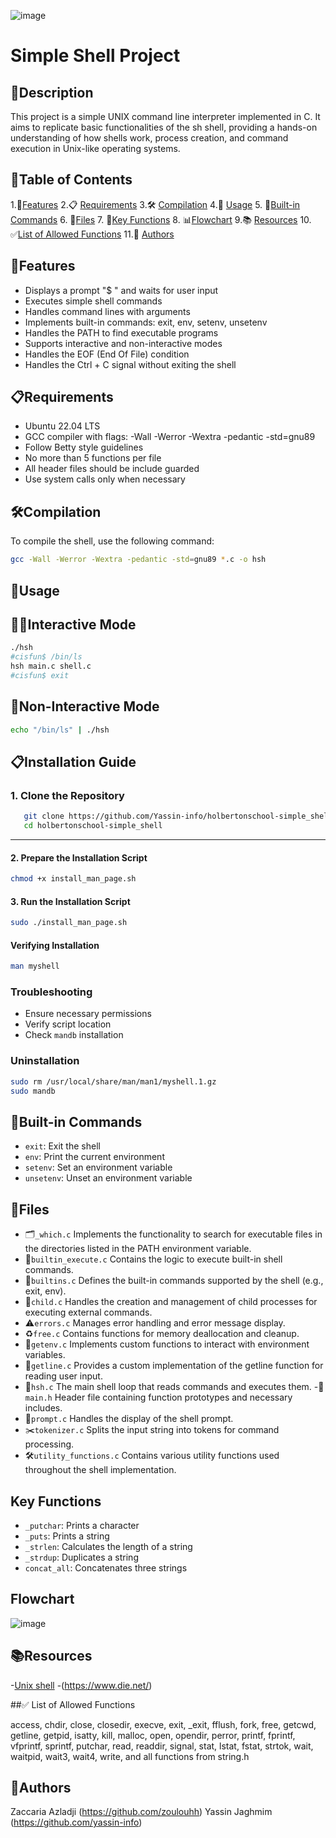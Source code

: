 ![image](https://github.com/user-attachments/assets/69545c5a-75f6-4336-8d92-4497cfc3335e)
# Simple Shell Project

## 📝Description

This project is a simple UNIX command line interpreter implemented in C. It aims to replicate basic functionalities of the sh shell, providing a hands-on understanding of how shells work, process creation, and command execution in Unix-like operating systems.

## 📑Table of Contents
1.🌟[Features](#features)
2.📋 [Requirements](#requirements)
3.🛠️ [Compilation](#compilation)
4.🚀 [Usage](#usage)
5. 🔧[Built-in Commands](#built-in-commands)
6. 📁[Files](#files)
7. 🧠[Key Functions](#key-functions)
8. 📊[Flowchart](#flowchart)
9.📚 [Resources](#resources)
10. ✅[List of Allowed Functions](#list-of-allowed-functions)
11.👥 [Authors](#authors)

## 🌟Features

- Displays a prompt "$ " and waits for user input
- Executes simple shell commands
- Handles command lines with arguments
- Implements built-in commands: exit, env, setenv, unsetenv
- Handles the PATH to find executable programs
- Supports interactive and non-interactive modes
- Handles the EOF (End Of File) condition
- Handles the Ctrl + C signal without exiting the shell

## 📋Requirements

- Ubuntu 22.04 LTS
- GCC compiler with flags: -Wall -Werror -Wextra -pedantic -std=gnu89
- Follow Betty style guidelines
- No more than 5 functions per file
- All header files should be include guarded
- Use system calls only when necessary

## 🛠️Compilation

To compile the shell, use the following command:

```bash
gcc -Wall -Werror -Wextra -pedantic -std=gnu89 *.c -o hsh
```

## 🚀Usage

##  🧑‍💻Interactive Mode

```bash
./hsh
#cisfun$ /bin/ls
hsh main.c shell.c
#cisfun$ exit
```

## 📡Non-Interactive Mode

```bash
echo "/bin/ls" | ./hsh
```
## 📋Installation Guide

### 1. Clone the Repository

```bash
   git clone https://github.com/Yassin-info/holbertonschool-simple_shell.git
   cd holbertonschool-simple_shell
```

---

#### 2. Prepare the Installation Script

```bash
chmod +x install_man_page.sh
```

#### 3. Run the Installation Script

```bash
sudo ./install_man_page.sh
```

#### Verifying Installation

```bash
man myshell
```

### Troubleshooting

- Ensure necessary permissions
- Verify script location
- Check `mandb` installation

### Uninstallation

```bash
sudo rm /usr/local/share/man/man1/myshell.1.gz
sudo mandb
```



## 🔧Built-in Commands

- `exit`: Exit the shell
- `env`: Print the current environment
- `setenv`: Set an environment variable
- `unsetenv`: Unset an environment variable

## 📁Files

- 🗂️`_which.c` Implements the functionality to search for executable files in the directories listed in the PATH environment variable.
- 🧱`builtin_execute.c` Contains the logic to execute built-in shell commands.
- 🧠`builtins.c` Defines the built-in commands supported by the shell (e.g., exit, env).
- 👶`child.c` Handles the creation and management of child processes for executing external commands.
- ⚠️`errors.c` Manages error handling and error message display.
- ♻️`free.c` Contains functions for memory deallocation and cleanup.
- 🌱`getenv.c` Implements custom functions to interact with environment variables.
- 🧾`getline.c` Provides a custom implementation of the getline function for reading user input.
- 🔁`hsh.c` The main shell loop that reads commands and executes them.
-📎 `main.h` Header file containing function prototypes and necessary includes.
- 📢`prompt.c` Handles the display of the shell prompt.
- ✂️`tokenizer.c` Splits the input string into tokens for command processing.
- 🛠️`utility_functions.c` Contains various utility functions used throughout the shell implementation.

## Key Functions

- `_putchar`: Prints a character
- `_puts`: Prints a string
- `_strlen`: Calculates the length of a string
- `_strdup`: Duplicates a string
- `concat_all`: Concatenates three strings

## Flowchart

![image](https://github.com/user-attachments/assets/8f29d011-e4d7-43d9-ac24-5fafc0492dad)


## 📚Resources

-[Unix shell](https://en.wikipedia.org/wiki/Unix_shell)
-(https://www.die.net/) 

##✅ List of Allowed Functions

access, chdir, close, closedir, execve, exit, _exit, fflush, fork, free, getcwd, getline, getpid, isatty, kill, malloc, open, opendir, perror, printf, fprintf, vfprintf, sprintf, putchar, read, readdir, signal, stat, lstat, fstat, strtok, wait, waitpid, wait3, wait4, write, and all functions from string.h

## 👥Authors
Zaccaria Azladji (https://github.com/zoulouhh)
Yassin Jaghmim (https://github.com/yassin-info)
